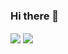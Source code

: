 ### Hi there 👋

<!--
**ranjitjana027/ranjitjana027** is a ✨ _special_ ✨ repository because its `README.md` (this file) appears on your GitHub profile.

Here are some ideas to get you started:

- 🔭 I’m currently working on ...
- 🌱 I’m currently learning ...
- 👯 I’m looking to collaborate on ...
- 🤔 I’m looking for help with ...
- 💬 Ask me about ...
- 📫 How to reach me: ...
- 😄 Pronouns: ...
- ⚡ Fun fact: ...
-->
<a style="display:inline;">
  <img align="center" src="https://github-readme-stats.vercel.app/api/top-langs/?username=ranjitjana027&hide=css,html"/>
</a>
<a>
  <img align="center" src="https://github-readme-stats.vercel.app/api?username=ranjitjana027&show_icons=true&line_height=27&count_private=true" />
 </a>
